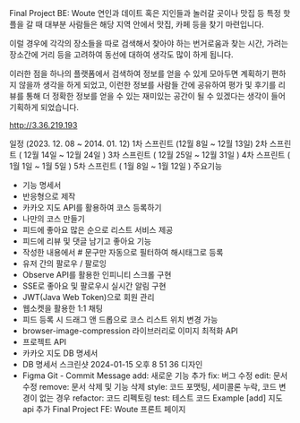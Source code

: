 Final Project BE: Woute
연인과 데이트 혹은 지인들과 놀러갈 곳이나 맛집 등 특정 핫플을 갈 때 대부분 사람들은 해당 지역 안에서 맛집, 카페 등을 찾기 마련입니다.

이럴 경우에 각각의 장소들을 따로 검색해서 찾아야 하는 번거로움과 찾는 시간, 가려는 장소간에 거리 등을 고려하여 동선에 대하여 생각도 많이 하게 됩니다.

이러한 점을 하나의 플랫폼에서 검색하여 정보를 얻을 수 있게 모아두면 계획하기 편하지 않을까 생각을 하게 되었고, 이런한 정보를 사람들 간에 공유하여 평가 및 후기를 리뷰를 통해 더 정확한 정보를 얻을 수 있는 재미있는 공간이 될 수 있겠다는 생각이 들어 기획하게 되었습니다.


http://3.36.219.193

일정 (2023. 12. 08 ~ 2014. 01. 12)
1차 스프린트 (12월 8일 ~ 12월 13일)
2차 스프린트 ( 12월 14일 ~ 12월 24일 )
3차 스프린트 ( 12월 25일 ~ 12월 31일 )
4차 스프린트 ( 1월 1일 ~ 1월 5일 )
5차 스프린트 ( 1월 8일 ~ 1월 12일 )
주요기능
- 기능 명세서
- 반응형으로 제작
- 카카오 지도 API를 활용하여 코스 등록하기
- 나만의 코스 만들기
- 피드에 좋아요 많은 순으로 리스트 서비스 제공
- 피드에 리뷰 및 댓글 남기고 좋아요 기능
- 작성한 내용에서 # 문구만 자동으로 필터하여 해시태그로 등록
- 유저 간의 팔로우 / 팔로잉
- Observe API를 활용한 인피니티 스크롤 구현
- SSE로 좋아요 및 팔로우시 실시간 알림 구현
- JWT(Java Web Token)으로 회원 관리
- 웹소켓을 활용한 1:1 채팅
- 피드 등록 시 드래그 앤 드롭으로 코스 리스트 위치 변경 가능
- browser-image-compression 라이브러리로 이미지 최적화
API
- 프로젝트 API
- 카카오 지도
DB 명세서
- DB 명세서
스크린샷 2024-01-15 오후 8 51 36
디자인
- Figma
Git - Commit Message
add: 새로운 기능 추가
fix: 버그 수정
edit: 문서 수정
remove: 문서 삭제 및 기능 삭제
style: 코드 포맷팅, 세미콜론 누락, 코드 변경이 없는 경우
refactor: 코드 리펙토링
test: 테스트 코드
Example
[add] 지도 api 추가
Final Project FE: Woute
프론트 페이지
